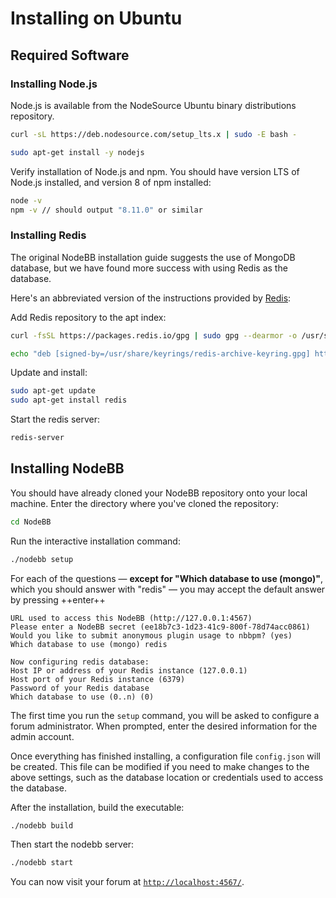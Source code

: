 # Installing on Ubuntu

## Required Software

### Installing Node.js

Node.js is available from the NodeSource Ubuntu binary distributions repository.

```sh
curl -sL https://deb.nodesource.com/setup_lts.x | sudo -E bash -
```
```sh
sudo apt-get install -y nodejs
```

Verify installation of Node.js and npm. You should have version LTS of Node.js installed, and version 8 of npm installed:

```sh
node -v
npm -v // should output "8.11.0" or similar
```

### Installing Redis
The original NodeBB installation guide suggests the use of MongoDB database, but we have found more success with using Redis as the database.

Here's an abbreviated version of the instructions provided by [Redis](https://redis.io/docs/getting-started/installation/install-redis-on-linux/):

Add Redis repository to the apt index:

```sh
curl -fsSL https://packages.redis.io/gpg | sudo gpg --dearmor -o /usr/share/keyrings/redis-archive-keyring.gpg
```

```sh
echo "deb [signed-by=/usr/share/keyrings/redis-archive-keyring.gpg] https://packages.redis.io/deb $(lsb_release -cs) main" | sudo tee /etc/apt/sources.list.d/redis.list
```

Update and install:

```sh
sudo apt-get update
sudo apt-get install redis
```

Start the redis server:

```sh
redis-server
```

## Installing NodeBB

You should have already cloned your NodeBB repository onto your local machine. Enter the directory where you've cloned the repository:

```sh
cd NodeBB
```

Run the interactive installation command:

```sh
./nodebb setup
```

For each of the questions — **except for "Which database to use (mongo)"**, which you should answer with "redis" — you may accept the default answer by pressing ++enter++

```
URL used to access this NodeBB (http://127.0.0.1:4567) 
Please enter a NodeBB secret (ee18b7c3-1d23-41c9-800f-78d74acc0861) 
Would you like to submit anonymous plugin usage to nbbpm? (yes) 
Which database to use (mongo) redis

Now configuring redis database:
Host IP or address of your Redis instance (127.0.0.1) 
Host port of your Redis instance (6379) 
Password of your Redis database 
Which database to use (0..n) (0) 
```

The first time you run the `setup` command, you will be asked to configure a forum administrator. When prompted, enter the desired information for the admin account.

Once everything has finished installing, a configuration file `config.json` will be created. This file can be modified if you need to make changes to the above settings, such as the database location or credentials used to access the database.

After the installation, build the executable:

```sh
./nodebb build
```

Then start the nodebb server:

```sh
./nodebb start
```

You can now visit your forum at [`http://localhost:4567/`](http://localhost:4567/).
